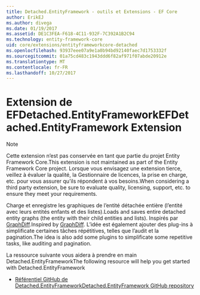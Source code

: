 ```yaml
---
title: Detached.EntityFramework - outils et Extensions - EF Core
author: ErikEJ
ms.author: divega
ms.date: 01/19/2017
ms.assetid: DE1C3FEA-F618-4C11-932F-7C392A1B2C94
ms.technology: entity-framework-core
uid: core/extensions/entityframeworkcore-detached
ms.openlocfilehash: 93937eee07a9e1a0b94bd92140faec7d1753332f
ms.sourcegitcommit: 01a75cd483c1943ddd6f82af971f07abde20912e
ms.translationtype: MT
ms.contentlocale: fr-FR
ms.lasthandoff: 10/27/2017
---
```

# <a name="efdetachedentityframework-extension"></a><span data-ttu-id="ce4cd-102">Extension de EFDetached.EntityFramework</span><span class="sxs-lookup"><span data-stu-id="ce4cd-102">EFDetached.EntityFramework Extension</span></span>

> [!NOTE]  
> <span data-ttu-id="ce4cd-103">Cette extension n’est pas conservée en tant que partie du projet Entity Framework Core.</span><span class="sxs-lookup"><span data-stu-id="ce4cd-103">This extension is not maintained as part of the Entity Framework Core project.</span></span> <span data-ttu-id="ce4cd-104">Lorsque vous envisagez une extension tierce, veillez à évaluer la qualité, la Gestionnaire de licences, la prise en charge, etc. pour vous assurer qu’ils répondent à vos besoins.</span><span class="sxs-lookup"><span data-stu-id="ce4cd-104">When considering a third party extension, be sure to evaluate quality, licensing, support, etc. to ensure they meet your requirements.</span></span>

<span data-ttu-id="ce4cd-105">Charge et enregistre les graphiques de l’entité détachée entière (l’entité avec leurs entités enfants et des listes).</span><span class="sxs-lookup"><span data-stu-id="ce4cd-105">Loads and saves entire detached entity graphs (the entity with their child entities and lists).</span></span> <span data-ttu-id="ce4cd-106">Inspirés par [GraphDiff](https://github.com/refactorthis/GraphDiff/).</span><span class="sxs-lookup"><span data-stu-id="ce4cd-106">Inspired by [GraphDiff](https://github.com/refactorthis/GraphDiff/).</span></span> <span data-ttu-id="ce4cd-107">L’idée est également ajouter des plug-ins à simplificate certaines tâches répétitives, telles que l’audit et la pagination.</span><span class="sxs-lookup"><span data-stu-id="ce4cd-107">The idea is also add some plugins to simplificate some repetitive tasks, like auditing and pagination.</span></span>

<span data-ttu-id="ce4cd-108">La ressource suivante vous aidera à prendre en main Detached.EntityFramework</span><span class="sxs-lookup"><span data-stu-id="ce4cd-108">The following resource will help you get started with Detached.EntityFramework</span></span>
* [<span data-ttu-id="ce4cd-109">Référentiel GitHub de Detached.EntityFramework</span><span class="sxs-lookup"><span data-stu-id="ce4cd-109">Detached.EntityFramework GitHub repository</span></span>](https://github.com/leonardoporro/Detached/)
